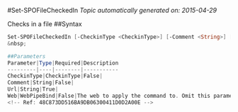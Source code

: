 #Set-SPOFileCheckedIn
*Topic automatically generated on: 2015-04-29*

Checks in a file
##Syntax
```powershell
Set-SPOFileCheckedIn [-CheckinType <CheckinType>] [-Comment <String>] [-Web <WebPipeBind>] -Url <String>```
&nbsp;

##Parameters
Parameter|Type|Required|Description
---------|----|--------|-----------
CheckinType|CheckinType|False|
Comment|String|False|
Url|String|True|
Web|WebPipeBind|False|The web to apply the command to. Omit this parameter to use the current web.
<!-- Ref: 48C873DD516BA9DB06300411D0D2A00E -->